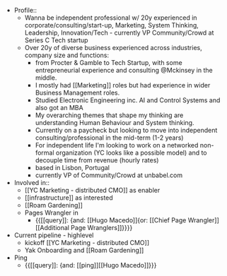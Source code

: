 - Profile::
    - Wanna be independent professional w/ 20y experienced in corporate/consulting/start-up, Marketing, System Thinking, Leadership, Innovation/Tech - currently VP Community/Crowd at Series C Tech startup
    - Over 20y of diverse business experienced across industries, company size and functions:
        - from Procter & Gamble to Tech Startup, with some entrepreneurial experience and consulting @Mckinsey in the middle.
        - I mostly had [[Marketing]] roles but had experience in wider Business Management roles.
        - Studied Electronic Engineering inc. AI and Control Systems and also got an MBA
        - My overarching themes that shape my thinking are understanding Human Behaviour and System thinking. 
        - Currently on a paycheck but looking to move into independent consulting/professional in the mid-term (1-2 years)
        - For independent life I'm looking to work on a networked non-formal organization (YC looks like a possible model) and to decouple time from revenue (hourly rates)
        - based in Lisbon, Portugal
        - currently VP of Community/Crowd at unbabel.com 
- Involved in:: 
    - [[YC Marketing - distributed CMO]] as enabler
    - [[infrastructure]] as interested 
    - [[Roam Gardening]]
    - Pages Wrangler in
        - {{[[query]]: {and: [[Hugo Macedo]]{or: [[Chief Page Wrangler]][[Additional Page Wranglers]]}}}}
- Current pipeline - highlevel
    - kickoff [[YC Marketing - distributed CMO]]
    - Yak Onboarding and [[Roam Gardening]]
- Ping
    - {{[[query]]: {and: [[ping]][[Hugo Macedo]]}}}
